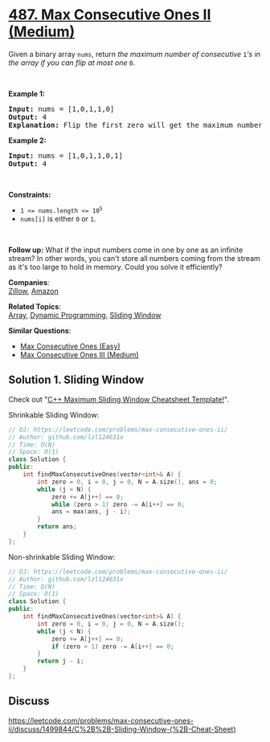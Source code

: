 # [487. Max Consecutive Ones II (Medium)](https://leetcode.com/problems/max-consecutive-ones-ii/)

<p>Given a binary array <code>nums</code>, return <em>the maximum number of consecutive </em><code>1</code><em>'s in the array if you can flip at most one</em> <code>0</code>.</p>

<p>&nbsp;</p>
<p><strong>Example 1:</strong></p>

<pre><strong>Input:</strong> nums = [1,0,1,1,0]
<strong>Output:</strong> 4
<strong>Explanation:</strong> Flip the first zero will get the maximum number of consecutive 1s. After flipping, the maximum number of consecutive 1s is 4.
</pre>

<p><strong>Example 2:</strong></p>

<pre><strong>Input:</strong> nums = [1,0,1,1,0,1]
<strong>Output:</strong> 4
</pre>

<p>&nbsp;</p>
<p><strong>Constraints:</strong></p>

<ul>
	<li><code>1 &lt;= nums.length &lt;= 10<sup>5</sup></code></li>
	<li><code>nums[i]</code> is either <code>0</code> or <code>1</code>.</li>
</ul>

<p>&nbsp;</p>
<p><strong>Follow up:</strong> What if the input numbers come in one by one as an infinite stream? In other words, you can't store all numbers coming from the stream as it's too large to hold in memory. Could you solve it efficiently?</p>


**Companies**:  
[Zillow](https://leetcode.com/company/zillow), [Amazon](https://leetcode.com/company/amazon)

**Related Topics**:  
[Array](https://leetcode.com/tag/array/), [Dynamic Programming](https://leetcode.com/tag/dynamic-programming/), [Sliding Window](https://leetcode.com/tag/sliding-window/)

**Similar Questions**:
* [Max Consecutive Ones (Easy)](https://leetcode.com/problems/max-consecutive-ones/)
* [Max Consecutive Ones III (Medium)](https://leetcode.com/problems/max-consecutive-ones-iii/)

## Solution 1. Sliding Window

Check out "[C++ Maximum Sliding Window Cheatsheet Template!](https://leetcode.com/problems/frequency-of-the-most-frequent-element/discuss/1175088/C%2B%2B-Maximum-Sliding-Window-Cheatsheet-Template!)".

Shrinkable Sliding Window:

```cpp
// OJ: https://leetcode.com/problems/max-consecutive-ones-ii/
// Author: github.com/lzl124631x
// Time: O(N)
// Space: O(1)
class Solution {
public:
    int findMaxConsecutiveOnes(vector<int>& A) {
        int zero = 0, i = 0, j = 0, N = A.size(), ans = 0;
        while (j < N) {
            zero += A[j++] == 0;
            while (zero > 1) zero -= A[i++] == 0;
            ans = max(ans, j - i);
        }
        return ans;
    }
};
```

Non-shrinkable Sliding Window:

```cpp
// OJ: https://leetcode.com/problems/max-consecutive-ones-ii/
// Author: github.com/lzl124631x
// Time: O(N)
// Space: O(1)
class Solution {
public:
    int findMaxConsecutiveOnes(vector<int>& A) {
        int zero = 0, i = 0, j = 0, N = A.size();
        while (j < N) {
            zero += A[j++] == 0;
            if (zero > 1) zero -= A[i++] == 0;
        }
        return j - i;
    }
};
```

## Discuss

https://leetcode.com/problems/max-consecutive-ones-ii/discuss/1499844/C%2B%2B-Sliding-Window-(%2B-Cheat-Sheet)